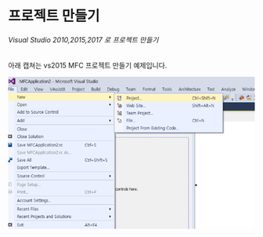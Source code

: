 # 프로젝트 만들기

###### Visual Studio 2010,2015,2017 로 프로젝트 만들기

아래 캡쳐는 vs2015 MFC 프로젝트 만들기 예제입니다.

![](/assets/impor3t.png)

